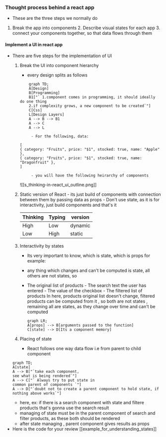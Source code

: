 ### Thought process behind a react app

- These are the three steps we normally do 
1. Break the app into components
	 2. Describe visual states for each app
	 3. connect your components together, so that data flows through them

#### Implement a UI in react app

- There are five steps for the implementation of UI
	1. Break the UI into component hierarchy
		- every design splits as follows
 
		```mermaid
			graph TD;
			A[Design]
			B[Programming]
			B1["` 1.component comes in programming, it should ideally do one thing
			2.if complexity grows, a new component to be created`"]
			C[Css]
			L[Design Layers]
			A --> B --> B1
			A --> C
			A --> L
		```
          
				- For the following, data:

		```
		[  
		{ category: "Fruits", price: "$1", stocked: true, name: "Apple" },  
		{ category: "Fruits", price: "$1", stocked: true, name: "Dragonfruit" },  
		]
		```

				- you will have the following heirarchy of components
		 ![[s_thinking-in-react_ui_outline.png]]

	1.  Static version of React 
	            - its just build of components with connection  between them by passing data as props
	            - Don't use state, as it is for interactivity, just build components and that's it
	            
		| Thinking | Typing |  version |
		| -------  | ------ |  ------  |
		|  High    |  Low   |  dynamic |
		| Low      | High   |  static  |
		
	 1.  Interactivity by states
		 - Its very important to know, which is state, which is props 
		  for example: 
		  -  any thing which changes and can't be computed is state, all others are not states, so 
		  - The original list of products
					  - The search text the user has entered
					  - The value of the checkbox
					  - The filtered list of products
			In here, products original list doesn't change, filtered products can be  computed from it , so both are not states , 
			remaining all are states, as they change over time and can't be computed
              
			```mermaid
			graph LR;
			A[props] --> B[arguments passed to the function]
			C[state] --> D[Its a component memory]
			```

	1.  Placing of state
		  - React follows one way data flow i.e from parent to child component
  ```mermaid
  graph TD;
  A[state]
  A --> B["`take each component,
  see what is being rendered`"]
  A --> C["` Always try to put state in 
  common parent of components `"]
  A --> D["`doubt not to create a parent component to hold state, if nothing above works`"]
  ```
	- here, ex: if there is a search component with state and filtere products that's gonna use the search result
	- managing of state must be in the parent component of search and filter products, as these both should be rendered
	- after state managing , parent component gives results as props
- Here is the code for your review [[example_for_understanding_states]]
